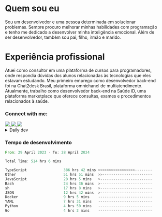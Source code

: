 # Quem sou eu
Sou um desenvolvedor e uma pessoa determinada em solucionar problemas. Sempre procuro melhorar minhas habilidades com programação e tenho me dedicado a desenvolver minha inteligência emocional. Além de ser desenvolvedor, também sou pai, filho, irmão e marido.

# Experiência profissional
Atuei como consultor em uma plataforma de cursos para programadores, onde respondia dúvidas dos alunos relacionadas às tecnologias que eles estavam estudando.
Meu primeiro emprego como desenvolvedor back-end foi na Chat2desk Brasil, plataforma omnichanel de multiatendimento.
Atualmente, trabalho como desenvolvedor back-end na Saúde iD, uma plataforma marketplace que oferece consultas, exames e procedimentos relacionados à saúde.

### Connect with me:
<a href="https://www.linkedin.com/in/theusmoreira" target="_blank" >
<img src="https://img.shields.io/badge/linkedin-%230077B5.svg?&style=for-the-badge&logo=linkedin&logoColor=white ">
</a>
<a href="https://www.instagram.com/matheus.s.moreira/" target="_blank">
<img src="https://img.shields.io/badge/instagram-%23E4405F.svg?&style=for-the-badge&logo=instagram&logoColor=white">
</a>
<a href="mailto:matheussm301@gmail.com"  target="_blank">
<img src="https://img.shields.io/badge/gmail-%23E4405F.svg?&style=for-the-badge&logo=gmail&logoColor=white">
</a>


<details>
  <summary>Daily dev </summary>
<p>
  <a href="https://app.daily.dev/matheussantos"><img src="https://github.com/matheus-santos-moreira/matheus-santos-moreira/blob/master/devcard.svg" width="200" alt="Matheus Santos's Dev Card"/></a>
 </p>
</details>

<h3>Tempo de desenvolvimento</h3>

<!--START_SECTION:waka-->

```rust
From: 29 April 2023 - To: 28 April 2024

Total Time: 514 hrs 6 mins

TypeScript                 386 hrs 42 mins >>>>>>>>>>>>>>>>>--------   68.33 %
Other                      51 hrs 51 mins  >>-----------------------   09.16 %
JavaScript                 28 hrs 5 mins   >------------------------   04.96 %
Bash                       24 hrs 36 mins  >------------------------   04.35 %
sh                         17 hrs 8 mins   >------------------------   03.03 %
JSON                       12 hrs 42 mins  >------------------------   02.25 %
Docker                     9 hrs 5 mins    -------------------------   01.61 %
YAML                       7 hrs 31 mins   -------------------------   01.33 %
Python                     4 hrs 50 mins   -------------------------   00.86 %
Go                         4 hrs 2 mins    -------------------------   00.71 %
```

<!--END_SECTION:waka-->
